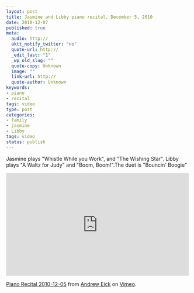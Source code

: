 ```yaml
--- 
layout: post
title: Jasmine and Libby piano recital, December 5, 2010
date: 2010-12-07
published: true
meta: 
  audio: http://
  aktt_notify_twitter: "no"
  quote-url: http://
  _edit_last: "1"
  _wp_old_slug: ""
  quote-copy: Unknown
  image: ""
  link-url: http://
  quote-author: Unknown
keywords: 
- piano
- recital
tags: video
type: post
categories: 
- family
- jasmine
- Libby
tags: video
status: publish
---
```

Jasmine plays "Whistle While you Work", and "The Wishing Star".  Libby plays "A Waltz for Judy" and "Boom, Boom!".The duet is "Bouncin' Boogie"

<iframe src="http://player.vimeo.com/video/17576660?color=0" frameborder="0" height="281" width="500"></iframe>

[Piano Recital 2010-12-05](http://vimeo.com/17576660) from [Andrew Eick](http://vimeo.com/user5169715) on [Vimeo](http://vimeo.com).

